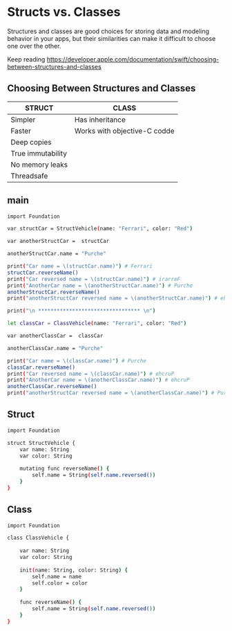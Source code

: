 # Structs vs. Classes 

Structures and classes are good choices for storing data and modeling behavior in your apps, but their similarities can make it difficult to choose one over the other.

Keep reading https://developer.apple.com/documentation/swift/choosing-between-structures-and-classes

## Choosing Between Structures and Classes

| STRUCT                        | CLASS                        |
|-------------------------------|------------------------------|
| Simpler                       | Has inheritance              |
| Faster                        | Works with objective-C codde |
| Deep copies                   |                              |
| True immutability             |                              |
| No memory leaks               |                              |
| Threadsafe                    |                              |


## main

```bash
import Foundation

var structCar = StructVehicle(name: "Ferrari", color: "Red")

var anotherStructCar =  structCar

anotherStructCar.name = "Purche"

print("Car name = \(structCar.name)") # Ferrari
structCar.reverseName()
print("Car reversed name = \(structCar.name)") # irarreF
print("AnotherCar name = \(anotherStructCar.name)") # Purche
anotherStructCar.reverseName()
print("anotherStructCar reversed name = \(anotherStructCar.name)") # ehcruP

print("\n ********************************* \n")

let classCar = ClassVehicle(name: "Ferrari", color: "Red")

var anotherClassCar =  classCar

anotherClassCar.name = "Purche"

print("Car name = \(classCar.name)") # Purche
classCar.reverseName()
print("Car reversed name = \(classCar.name)") # ehcruP
print("AnotherCar name = \(anotherClassCar.name)") # ehcruP
anotherClassCar.reverseName()
print("anotherStructCar reversed name = \(anotherClassCar.name)") # Purche

```

## Struct

```bash
import Foundation

struct StructVehicle {
    var name: String
    var color: String
    
    mutating func reverseName() {
        self.name = String(self.name.reversed())
    }
}
```

## Class

```bash
import Foundation

class ClassVehicle {
    
    var name: String
    var color: String
    
    init(name: String, color: String) {
        self.name = name
        self.color = color
    }
    
    func reverseName() {
        self.name = String(self.name.reversed())
    }
}

```